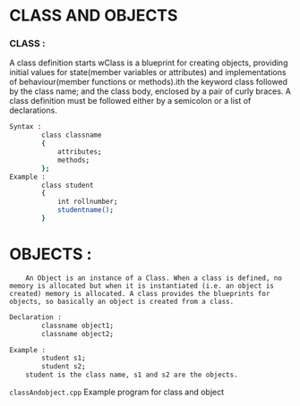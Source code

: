 # CLASS AND OBJECTS

### CLASS :

A class definition starts wClass is a blueprint for creating objects, providing initial values for state(member variables or attributes) and implementations of behaviour(member functions or methods).ith the keyword class followed by the class name; and the class body, enclosed by a pair of curly braces. A class definition must be followed either by a semicolon or a list of declarations.

```bash
Syntax :
		class classname
		{
			attributes;
			methods;
		};
Example :
		class student
		{
			int rollnumber;
			studentname();
		}
```

# OBJECTS :
		An Object is an instance of a Class. When a class is defined, no memory is allocated but when it is instantiated (i.e. an object is created) memory is allocated. A class provides the blueprints for objects, so basically an object is created from a class.

```bash
Declaration :
		classname object1;
		classname object2;

Example :
		student s1;
		student s2;
	student is the class name, s1 and s2 are the objects.
```

`classAndobject.cpp` Example program for class and object
	

